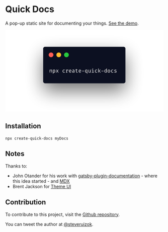 # Quick Docs

A pop-up static site for documenting your things.
[See the demo](https://quick-docs.netlify.com/).

![quick docs image showing terminal](/content/assets/banner.png)

## Installation

`npx create-quick-docs myDocs`

## Notes

Thanks to:

- John Otander for his work with
  [gatsby-plugin-documentation](https://github.com/johno/gatsby-theme-documentation) -
  where this idea started - and [MDX](https://github.com/mdx-js/mdx)
- Brent Jackson for [Theme UI](https://github.com/system-ui/theme-ui)

## Contribution

To contribute to this project, visit the
[Github repository](https://github.com/steveruizok/quick-docs).

You can tweet the author at [@steveruizok](http://twitter.com/steveruizok).

